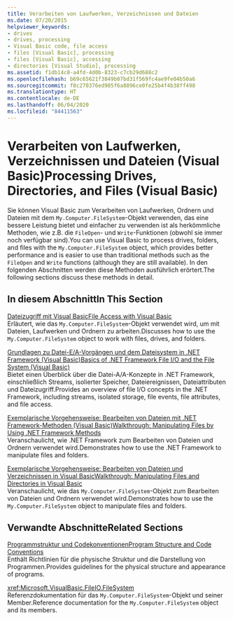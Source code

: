 ```yaml
---
title: Verarbeiten von Laufwerken, Verzeichnissen und Dateien
ms.date: 07/20/2015
helpviewer_keywords:
- drives
- drives, processing
- Visual Basic code, file access
- files [Visual Basic], processing
- files [Visual Basic], accessing
- directories [Visual Studio], processing
ms.assetid: f1db14c8-a4fd-4d0b-8323-c7cb29d688c2
ms.openlocfilehash: b69c65621f3849b07bd31f569fc4ae9fe04b50a6
ms.sourcegitcommit: f8c270376ed905f6a8896ce0fe25b4f4b38ff498
ms.translationtype: HT
ms.contentlocale: de-DE
ms.lasthandoff: 06/04/2020
ms.locfileid: "84411563"
---
```

# <a name="processing-drives-directories-and-files-visual-basic"></a><span data-ttu-id="ab068-102">Verarbeiten von Laufwerken, Verzeichnissen und Dateien (Visual Basic)</span><span class="sxs-lookup"><span data-stu-id="ab068-102">Processing Drives, Directories, and Files (Visual Basic)</span></span>

<span data-ttu-id="ab068-103">Sie können Visual Basic zum Verarbeiten von Laufwerken, Ordnern und Dateien mit dem `My.Computer.FileSystem`-Objekt verwenden, das eine bessere Leistung bietet und einfacher zu verwenden ist als herkömmliche Methoden, wie z.B. die `FileOpen`- und `Write`-Funktionen (obwohl sie immer noch verfügbar sind).</span><span class="sxs-lookup"><span data-stu-id="ab068-103">You can use Visual Basic to process drives, folders, and files with the `My.Computer.FileSystem` object, which provides better performance and is easier to use than traditional methods such as the `FileOpen` and `Write` functions (although they are still available).</span></span> <span data-ttu-id="ab068-104">In den folgenden Abschnitten werden diese Methoden ausführlich erörtert.</span><span class="sxs-lookup"><span data-stu-id="ab068-104">The following sections discuss these methods in detail.</span></span>  
  
## <a name="in-this-section"></a><span data-ttu-id="ab068-105">In diesem Abschnitt</span><span class="sxs-lookup"><span data-stu-id="ab068-105">In This Section</span></span>  

 [<span data-ttu-id="ab068-106">Dateizugriff mit Visual Basic</span><span class="sxs-lookup"><span data-stu-id="ab068-106">File Access with Visual Basic</span></span>](file-access.md)  
 <span data-ttu-id="ab068-107">Erläutert, wie das `My.Computer.FileSystem`-Objekt verwendet wird, um mit Dateien, Laufwerken und Ordnern zu arbeiten.</span><span class="sxs-lookup"><span data-stu-id="ab068-107">Discusses how to use the `My.Computer.FileSystem` object to work with files, drives, and folders.</span></span>  
  
 [<span data-ttu-id="ab068-108">Grundlagen zu Datei-E/A-Vorgängen und dem Dateisystem in .NET Framework (Visual Basic)</span><span class="sxs-lookup"><span data-stu-id="ab068-108">Basics of .NET Framework File I/O and the File System (Visual Basic)</span></span>](basics-of-net-framework-file-io-and-the-file-system.md)  
 <span data-ttu-id="ab068-109">Bietet einen Überblick über die Datei-A/A-Konzepte in .NET Framework, einschließlich Streams, isolierter Speicher, Dateiereignissen, Dateiattributen und Dateizugriff.</span><span class="sxs-lookup"><span data-stu-id="ab068-109">Provides an overview of file I/O concepts in the .NET Framework, including streams, isolated storage, file events, file attributes, and file access.</span></span>  
  
 [<span data-ttu-id="ab068-110">Exemplarische Vorgehensweise: Bearbeiten von Dateien mit .NET Framework-Methoden (Visual Basic)</span><span class="sxs-lookup"><span data-stu-id="ab068-110">Walkthrough: Manipulating Files by Using .NET Framework Methods</span></span>](walkthrough-manipulating-files-by-using-net-framework-methods.md)  
 <span data-ttu-id="ab068-111">Veranschaulicht, wie .NET Framework zum Bearbeiten von Dateien und Ordnern verwendet wird.</span><span class="sxs-lookup"><span data-stu-id="ab068-111">Demonstrates how to use the .NET Framework to manipulate files and folders.</span></span>  
  
 [<span data-ttu-id="ab068-112">Exemplarische Vorgehensweise: Bearbeiten von Dateien und Verzeichnissen in Visual Basic</span><span class="sxs-lookup"><span data-stu-id="ab068-112">Walkthrough: Manipulating Files and Directories in Visual Basic</span></span>](walkthrough-manipulating-files-and-directories.md)  
 <span data-ttu-id="ab068-113">Veranschaulicht, wie das `My.Computer.FileSystem`-Objekt zum Bearbeiten von Dateien und Ordnern verwendet wird.</span><span class="sxs-lookup"><span data-stu-id="ab068-113">Demonstrates how to use the `My.Computer.FileSystem` object to manipulate files and folders.</span></span>  
  
## <a name="related-sections"></a><span data-ttu-id="ab068-114">Verwandte Abschnitte</span><span class="sxs-lookup"><span data-stu-id="ab068-114">Related Sections</span></span>  

 [<span data-ttu-id="ab068-115">Programmstruktur und Codekonventionen</span><span class="sxs-lookup"><span data-stu-id="ab068-115">Program Structure and Code Conventions</span></span>](../../../programming-guide/program-structure/program-structure-and-code-conventions.md)  
 <span data-ttu-id="ab068-116">Enthält Richtlinien für die physische Struktur und die Darstellung von Programmen.</span><span class="sxs-lookup"><span data-stu-id="ab068-116">Provides guidelines for the physical structure and appearance of programs.</span></span>  
  
 <xref:Microsoft.VisualBasic.FileIO.FileSystem>  
 <span data-ttu-id="ab068-117">Referenzdokumentation für das `My.Computer.FileSystem`-Objekt und seiner Member.</span><span class="sxs-lookup"><span data-stu-id="ab068-117">Reference documentation for the `My.Computer.FileSystem` object and its members.</span></span>
